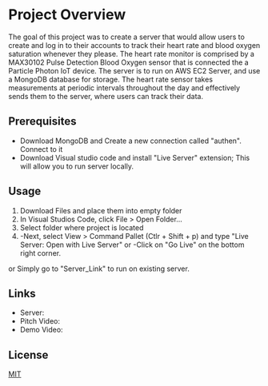 # Project Overview
The goal of this project was to create a server that would allow users to create and log in to their accounts to track their heart rate and blood oxygen saturation whenever they please. The heart rate monitor is comprised by a MAX30102 Pulse Detection Blood Oxygen sensor that is connected the a Particle Photon IoT device. The server is to run on AWS EC2 Server, and use a MongoDB database for storage. The heart rate sensor takes measurements at periodic intervals throughout the day and effectively sends them to the server, where users can track their data. 

## Prerequisites

- Download MongoDB and Create a new connection called "authen". Connect to it
- Download Visual studio code and install "Live Server" extension; This will allow you to run server locally.

## Usage

1. Download Files and place them into empty folder
2. In Visual Studios Code, click File > Open Folder...
3. Select folder where project is located
4. -Next, select View > Command Pallet (Ctlr + Shift + p) and type "Live Server: Open with Live Server"
  or
 -Click on "Go Live" on the bottom right corner. 

or 
Simply go to "Server_Link" to run on existing server.


## Links

- Server: 
- Pitch Video: 
- Demo Video: 



## License

[MIT](https://choosealicense.com/licenses/mit/)
